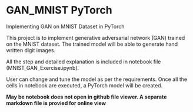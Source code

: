 # GAN_MNIST PyTorch
Implementing GAN on MNIST Dataset in PyTorch

This project is to implement generative adversarial network (GAN) trained on the MNIST dataset. The trained model will be able
to generate hand written digit images.

All the step and detailed explanation is included in notebook file (MNIST_GAN_Exercise.ipynb).

User can change and tune the model as per the requirements. Once all the cells in notebook are executed, a PyTorch model will be created.

**May be notebook does not open in github file viewer. A separate markdown file is provied for online view**
